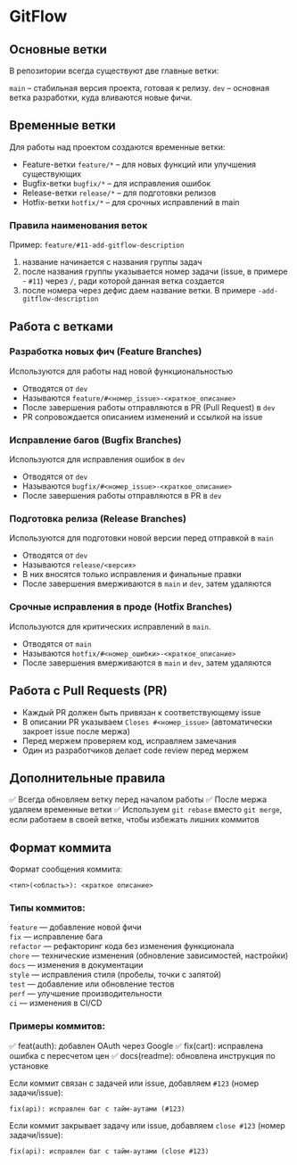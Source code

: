 # GitFlow

## Основные ветки

В репозитории всегда существуют две главные ветки:

`main` – стабильная версия проекта, готовая к релизу.
`dev` – основная ветка разработки, куда вливаются новые фичи.

## Временные ветки

Для работы над проектом создаются временные ветки:

- Feature-ветки `feature/*` – для новых функций или улучшения существующих
- Bugfix-ветки `bugfix/*` – для исправления ошибок
- Release-ветки `release/*` – для подготовки релизов
- Hotfix-ветки `hotfix/*` – для срочных исправлений в main

### Правила наименования веток

Пример: `feature/#11-add-gitflow-description`

1) название начинается с названия группы задач
2) после названия группы указывается номер задачи (issue, в примере - `#11`) через `/`, ради которой данная ветка создается
3) после номера через дефис даем название ветки. В примере `-add-gitflow-description`

## Работа с ветками

### Разработка новых фич (Feature Branches)

Используются для работы над новой функциональностью

- Отводятся от `dev`
- Называются `feature/#<номер_issue>-<краткое_описание>`
- После завершения работы отправляются в PR (Pull Request) в `dev`
- PR сопровождается описанием изменений и ссылкой на issue


### Исправление багов (Bugfix Branches)

Используются для исправления ошибок в `dev`

- Отводятся от `dev`
- Называются `bugfix/#<номер_issue>-<краткое_описание>`
- После завершения работы отправляются в PR в `dev`

### Подготовка релиза (Release Branches)

Используются для подготовки новой версии перед отправкой в `main`

- Отводятся от `dev`
- Называются `release/<версия>`
- В них вносятся только исправления и финальные правки
- После завершения вмерживаются в `main` и `dev`, затем удаляются

### Срочные исправления в проде (Hotfix Branches)

Используются для критических исправлений в `main`.

- Отводятся от `main`
- Называются `hotfix/#<номер_ошибки>-<краткое_описание>`
- После завершения вмерживаются в `main` и `dev`, затем удаляются

## Работа с Pull Requests (PR)

- Каждый PR должен быть привязан к соответствующему issue
- В описании PR указываем `Closes #<номер_issue>` (автоматически закроет issue после мержа)
- Перед мержем проверяем код, исправляем замечания
- Один из разработчиков делает code review перед мержем

## Дополнительные правила

✅ Всегда обновляем ветку перед началом работы
✅ После мержа удаляем временные ветки
✅ Используем `git rebase` вместо `git merge`, если работаем в своей ветке, чтобы избежать лишних коммитов

## Формат коммита

Формат сообщения коммита:

```
<тип>(<область>): <краткое описание>
```

### Типы коммитов:

`feature` — добавление новой фичи  
`fix` — исправление бага  
`refactor` — рефакторинг кода без изменения функционала  
`chore` — технические изменения (обновление зависимостей, настройки)  
`docs` — изменения в документации  
`style` — исправления стиля (пробелы, точки с запятой)  
`test` — добавление или обновление тестов  
`perf` — улучшение производительности  
`ci` — изменения в CI/CD  

### Примеры коммитов:

✅ feat(auth): добавлен OAuth через Google
✅ fix(cart): исправлена ошибка с пересчетом цен
✅ docs(readme): обновлена инструкция по установке

Если коммит связан с задачей или issue, добавляем `#123` (номер задачи/issue):
```
fix(api): исправлен баг с тайм-аутами (#123)
```

Если коммит закрывает задачу или issue, добавляем `close #123` (номер задачи/issue):
```
fix(api): исправлен баг с тайм-аутами (close #123)
```
